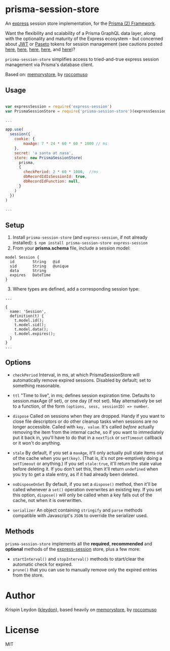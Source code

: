 # prisma-session-store

An  [express](https://github.com/expressjs)  session store implementation, for the [Prisma (2) Framework](https://github.com/prisma).

Want the flexibility and scalability of a Prisma GraphQL data layer, along with the optionality and maturity of the Express ecosystem - but concerned about [JWT](https://jwt.io) or [Paseto](https://paseto.io) tokens for session management (see cautions posted [here](https://paragonie.com/blog/2017/03/jwt-json-web-tokens-is-bad-standard-that-everyone-should-avoid), [here](http://cryto.net/%7Ejoepie91/blog/2016/06/19/stop-using-jwt-for-sessions-part-2-why-your-solution-doesnt-work/), [here](https://techblog.bozho.net/using-jwt-sessions/), [here](https://news.ycombinator.com/item?id=17877332), and [here](https://developer.okta.com/blog/2017/08/17/why-jwts-suck-as-session-tokens))?

 `prisma-session-store` simplifies access to tried-and-true express session management via Prisma's database client.

Based on: [memorystore](https://github.com/roccomuso/memorystore), by [roccomuso](https://github.com/roccomuso)

## Usage

```javascript

var expressSession = require('express-session')
var PrismaSessionStore = require('prisma-session-store')(expressSession)

...

app.use(
  session({
    cookie: { 
	    maxAge: 7 * 24 * 60 * 60 * 1000 // ms
    },
    secret: 'a santa at nasa',
    store: new PrismaSessionStore(
      prisma, 
      {
        checkPeriod: 2 * 60 * 1000,  //ms
        dbRecordIdIsSessionId: true,
        dbRecordIdFunction: null,
      }
    )
  })
)

...

```

## Setup

1. Install `prisma-session-store` (and `express-session`, if not already installed): 
`$ npm install prisma-session-store express-session`
2. From your **prisma.schema** file, include a session model:
```
model Session {
  id        String   @id
  sid       String   @unique 
  data      String
  expires   DateTime
}
```
3. Where types are defined, add a corresponding session type:
```
...

{
  name: 'Session',
  definition(t) {
    t.model.id();
    t.model.sid();
    t.model.data();
    t.model.expires();
  }
}
...

```

## Options

*  `checkPeriod` Interval, in ms, at which PrismaSessionStore will automatically remove expired sessions. Disabled by default; set to something reasonable.

*  `ttl` "Time to live", in ms; defines session expiration time. Defaults to session.maxAge (if set), or one day (if not set). May alternatively be set to a function, of the form `(options, sess, sessionID) => number`.

*  `dispose` Called on sessions when they are dropped. Handy if you want to close file descriptors or do other cleanup tasks when sessions are no longer accessible. Called with `key, value`. It's called *before* actually removing the item from the internal cache, so if you want to immediately put it back in, you'll have to do that in a `nextTick` or `setTimeout` callback or it won't do anything.

*  `stale` By default, if you set a `maxAge`, it'll only actually pull stale items out of the cache when you `get(key)`. (That is, it's not pre-emptively doing a `setTimeout` or anything.) If you set `stale:true`, it'll return the stale value before deleting it. If you don't set this, then it'll return `undefined` when you try to get a stale entry, as if it had already been deleted.

*  `noDisposeOnSet` By default, if you set a `dispose()` method, then it'll be called whenever a `set()` operation overwrites an existing key. If you set this option, `dispose()` will only be called when a key falls out of the cache, not when it is overwritten.

*  `serializer` An object containing `stringify` and `parse` methods compatible with Javascript's `JSON` to override the serializer used.
  

## Methods

`prisma-session-store` implements all the **required**, **recommended** and **optional** methods of the [express-session](https://github.com/expressjs/session#session-store-implementation) store, plus a few more:

*  `startInterval()` and `stopInterval()` methods to start/clear the automatic check for expired.
*  `prune()` that you can use to manually remove only the expired entries from the store.

 
# Author

 Krispin Leydon ([kleydon](https://github.com/kleydon)), based heavily on [memorystore](https://github.com/roccomuso/memorystore), by [roccomuso](https://github.com/roccomuso)
  

# License

MIT

